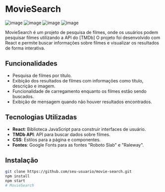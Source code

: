 # MovieSearch
![image](https://github.com/user-attachments/assets/94831537-358c-4a45-bc9b-5c270a154253)
![image](https://github.com/user-attachments/assets/f2b922dd-6858-41d1-abd4-ef5d2918966e)
![image](https://github.com/user-attachments/assets/574baf68-44fe-4bec-8478-95479c5f7533)
![image](https://github.com/user-attachments/assets/2cf3023f-59ec-4b44-9ccb-5e271a05bf4f)

MovieSearch é um projeto de pesquisa de filmes, onde os usuários podem pesquisar filmes utilizando a API do [TMDb] O projeto foi desenvolvido com React e permite buscar informações sobre filmes e visualizar os resultados de forma interativa.

## Funcionalidades

- Pesquisa de filmes por título.
- Exibição dos resultados de filmes com informações como título, descrição e imagem.
- Funcionalidade de carregamento enquanto os filmes estão sendo buscados.
- Exibição de mensagem quando não houver resultados encontrados.

## Tecnologias Utilizadas

- **React**: Biblioteca JavaScript para construir interfaces de usuário.
- **TMDb API**: API para buscar dados sobre filmes.
- **CSS**: Estilos para a página e componentes.
- **Fontes**: Google Fonts para as fontes "Roboto Slab" e "Raleway".

## Instalação

```bash
git clone https://github.com/seu-usuario/movie-search.git
npm install
npm start
#   M o v i e S e a r c h  
 